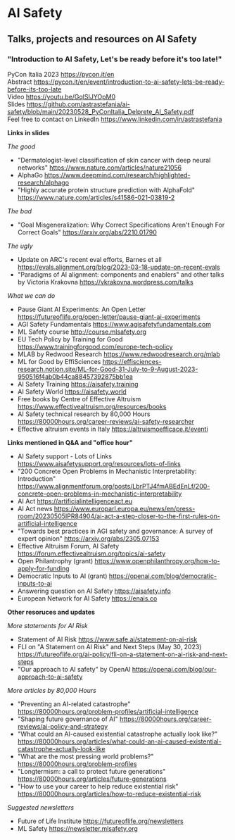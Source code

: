 # AI Safety
## Talks, projects and resources on AI Safety

### "Introduction to AI Safety, Let's be ready before it's too late!"
PyCon Italia 2023 https://pycon.it/en  
Abstract https://pycon.it/en/event/introduction-to-ai-safety-lets-be-ready-before-its-too-late  
Video https://youtu.be/GqlSIJYOpM0   
Slides https://github.com/astrastefania/ai-safety/blob/main/20230528_PyConItalia_Delprete_AI_Safety.pdf  
Feel free to contact on LinkedIn https://www.linkedin.com/in/astrastefania 

**Links in slides**  

*The good*
* "Dermatologist-level classification of skin cancer with deep neural networks" https://www.nature.com/articles/nature21056
* AlphaGo https://www.deepmind.com/research/highlighted-research/alphago
* "Highly accurate protein structure prediction with AlphaFold" https://www.nature.com/articles/s41586-021-03819-2  

*The bad*  
* "Goal Misgeneralization: Why Correct Specifications Aren't Enough For Correct Goals" https://arxiv.org/abs/2210.01790

*The ugly*  
* Update on ARC's recent eval efforts, Barnes et all https://evals.alignment.org/blog/2023-03-18-update-on-recent-evals
* "Paradigms of AI alignment: components and enablers" and other talks by Victoria Krakovna https://vkrakovna.wordpress.com/talks

*What we can do*  
* Pause Giant AI Experiments: An Open Letter https://futureoflife.org/open-letter/pause-giant-ai-experiments
* AGI Safety Fundamentals https://www.agisafetyfundamentals.com
* ML Safety course http://course.mlsafety.org
* EU Tech Policy by Training for Good https://www.trainingforgood.com/europe-tech-policy 
* MLAB by Redwood Research https://www.redwoodresearch.org/mlab
* ML for Good by EffiSciences https://effisciences-research.notion.site/ML-for-Good-31-July-to-9-August-2023-950516f4ab0b44ca88457392875bb1ea
* AI Safety Training https://aisafety.training
* AI Safety World https://aisafety.world
* Free books by Centre of Effective Altruism https://www.effectivealtruism.org/resources/books 
* AI Safety technical research by 80,000 Hours https://80000hours.org/career-reviews/ai-safety-researcher 
* Effective altruism events in Italy https://altruismoefficace.it/eventi

**Links mentioned in Q&A and "office hour"**  
* AI Safety support - Lots of Links https://www.aisafetysupport.org/resources/lots-of-links 
* "200 Concrete Open Problems in Mechanistic Interpretability: Introduction" https://www.alignmentforum.org/posts/LbrPTJ4fmABEdEnLf/200-concrete-open-problems-in-mechanistic-interpretability
* AI Act https://artificialintelligenceact.eu 
* AI Act news https://www.europarl.europa.eu/news/en/press-room/20230505IPR84904/ai-act-a-step-closer-to-the-first-rules-on-artificial-intelligence
* "Towards best practices in AGI safety and governance: A survey of expert opinion" https://arxiv.org/abs/2305.07153
* Effective Altruism Forum, AI Safety https://forum.effectivealtruism.org/topics/ai-safety
* Open Philantrophy (grant) https://www.openphilanthropy.org/how-to-apply-for-funding
* Democratic Inputs to AI (grant) https://openai.com/blog/democratic-inputs-to-ai
* Answering question on AI Safety https://aisafety.info
* European Network for AI Safety https://enais.co

**Other resoruces and updates**  

*More statements for AI Risk*
* Statement of AI Risk https://www.safe.ai/statement-on-ai-risk
* FLI on "A Statement on AI Risk" and Next Steps (May 30, 2023) https://futureoflife.org/ai-policy/fli-on-a-statement-on-ai-risk-and-next-steps
* "Our approach to AI safety" by OpenAI https://openai.com/blog/our-approach-to-ai-safety

*More articles by 80,000 Hours*
* "Preventing an AI-related catastrophe" https://80000hours.org/problem-profiles/artificial-intelligence
* "Shaping future governance of AI" https://80000hours.org/career-reviews/ai-policy-and-strategy  
* "What could an AI-caused existential catastrophe actually look like?" https://80000hours.org/articles/what-could-an-ai-caused-existential-catastrophe-actually-look-like
* "What are the most pressing world problems?" https://80000hours.org/problem-profiles
* "Longtermism: a call to protect future generations" https://80000hours.org/articles/future-generations
* "How to use your career to help reduce existential risk" https://80000hours.org/articles/how-to-reduce-existential-risk


*Suggested newsletters*
* Future of Life Institute https://futureoflife.org/newsletters
* ML Safety https://newsletter.mlsafety.org 


